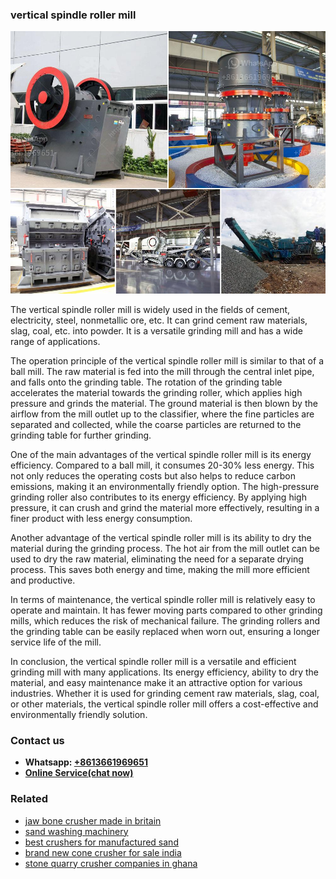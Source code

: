 <h3>vertical spindle roller mill</h3><img src='1708499111.jpg' alt=''><p>The vertical spindle roller mill is widely used in the fields of cement, electricity, steel, nonmetallic ore, etc. It can grind cement raw materials, slag, coal, etc. into powder. It is a versatile grinding mill and has a wide range of applications.</p><p>The operation principle of the vertical spindle roller mill is similar to that of a ball mill. The raw material is fed into the mill through the central inlet pipe, and falls onto the grinding table. The rotation of the grinding table accelerates the material towards the grinding roller, which applies high pressure and grinds the material. The ground material is then blown by the airflow from the mill outlet up to the classifier, where the fine particles are separated and collected, while the coarse particles are returned to the grinding table for further grinding.</p><p>One of the main advantages of the vertical spindle roller mill is its energy efficiency. Compared to a ball mill, it consumes 20-30% less energy. This not only reduces the operating costs but also helps to reduce carbon emissions, making it an environmentally friendly option. The high-pressure grinding roller also contributes to its energy efficiency. By applying high pressure, it can crush and grind the material more effectively, resulting in a finer product with less energy consumption.</p><p>Another advantage of the vertical spindle roller mill is its ability to dry the material during the grinding process. The hot air from the mill outlet can be used to dry the raw material, eliminating the need for a separate drying process. This saves both energy and time, making the mill more efficient and productive.</p><p>In terms of maintenance, the vertical spindle roller mill is relatively easy to operate and maintain. It has fewer moving parts compared to other grinding mills, which reduces the risk of mechanical failure. The grinding rollers and the grinding table can be easily replaced when worn out, ensuring a longer service life of the mill.</p><p>In conclusion, the vertical spindle roller mill is a versatile and efficient grinding mill with many applications. Its energy efficiency, ability to dry the material, and easy maintenance make it an attractive option for various industries. Whether it is used for grinding cement raw materials, slag, coal, or other materials, the vertical spindle roller mill offers a cost-effective and environmentally friendly solution.</p><h3>Contact us</h3><ul><li><strong>Whatsapp:&nbsp;<a href="https://wa.me/8613661969651">+8613661969651</a></strong></li><li><a href="https://swt.shibang-china.com/?git&amp;zhl&amp;vertical spindle roller mill"><strong>Online Service(chat now)</strong></a></li></ul><h3>Related</h3><ul><li><a href='jaw bone crusher made in britain.md'>jaw bone crusher made in britain</a></li><li><a href='sand washing machinery.md'>sand washing machinery</a></li><li><a href='best crushers for manufactured sand.md'>best crushers for manufactured sand</a></li><li><a href='brand new cone crusher for sale india.md'>brand new cone crusher for sale india</a></li><li><a href='stone quarry crusher companies in ghana.md'>stone quarry crusher companies in ghana</a></li></ul>